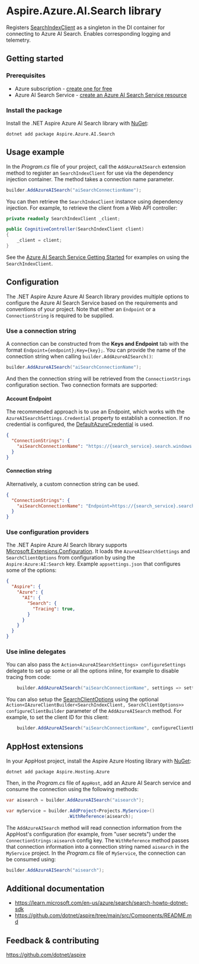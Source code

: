 # Aspire.Azure.AI.Search library

Registers [SearchIndexClient](https://learn.microsoft.com/en-us/dotnet/api/azure.search.documents.indexes.searchindexclient) as a singleton in the DI container for connecting to Azure AI Search. Enables corresponding logging and telemetry.

## Getting started

### Prerequisites

- Azure subscription - [create one for free](https://azure.microsoft.com/free/)
- Azure AI Search Service - [create an Azure AI Search Service resource](https://learn.microsoft.com/en-us/azure/search/search-create-service-portal)

### Install the package

Install the .NET Aspire Azure AI Search library with [NuGet](https://www.nuget.org):

```dotnetcli
dotnet add package Aspire.Azure.AI.Search
```

## Usage example

In the _Program.cs_ file of your project, call the `AddAzureAISearch` extension method to register an `SearchIndexClient` for use via the dependency injection container. The method takes a connection name parameter.

```csharp
builder.AddAzureAISearch("aiSearchConnectionName");
```

You can then retrieve the `SearchIndexClient` instance using dependency injection. For example, to retrieve the client from a Web API controller:

```csharp
private readonly SearchIndexClient _client;

public CognitiveController(SearchIndexClient client)
{
    _client = client;
}
```

See the [Azure AI Search Service Getting Started](https://learn.microsoft.com/en-us/dotnet/api/overview/azure/search.documents-readme) for examples on using the `SearchIndexClient`.

## Configuration

The .NET Aspire Azure Azure AI Search library provides multiple options to configure the Azure AI Search Service based on the requirements and conventions of your project. Note that either an `Endpoint` or a `ConnectionString` is required to be supplied.

### Use a connection string

A connection can be constructed from the __Keys and Endpoint__ tab with the format `Endpoint={endpoint};Key={key};`. You can provide the name of the connection string when calling `builder.AddAzureAISearch()`:

```csharp
builder.AddAzureAISearch("aiSearchConnectionName");
```

And then the connection string will be retrieved from the `ConnectionStrings` configuration section. Two connection formats are supported:

#### Account Endpoint

The recommended approach is to use an Endpoint, which works with the `AzureAISearchSettings.Credential` property to establish a connection. If no credential is configured, the [DefaultAzureCredential](https://learn.microsoft.com/dotnet/api/azure.identity.defaultazurecredential) is used.

```json
{
  "ConnectionStrings": {
    "aiSearchConnectionName": "https://{search_service}.search.windows.net/"
  }
}
```

#### Connection string

Alternatively, a custom connection string can be used.

```json
{
  "ConnectionStrings": {
    "aiSearchConnectionName": "Endpoint=https://{search_service}.search.windows.net/;Key={account_key};"
  }
}
```

### Use configuration providers

The .NET Aspire Azure AI Search library supports [Microsoft.Extensions.Configuration](https://learn.microsoft.com/dotnet/api/microsoft.extensions.configuration). It loads the `AzureAISearchSettings` and `SearchClientOptions` from configuration by using the `Aspire:Azure:AI:Search` key. Example `appsettings.json` that configures some of the options:

```json
{
  "Aspire": {
    "Azure": {
      "AI": {
        "Search": {
          "Tracing": true,
        }
      }
    }
  }
}
```

### Use inline delegates

You can also pass the `Action<AzureAISearchSettings> configureSettings` delegate to set up some or all the options inline, for example to disable tracing from code:

```csharp
    builder.AddAzureAISearch("aiSearchConnectionName", settings => settings.Tracing = false);
```

You can also setup the [SearchClientOptions](https://learn.microsoft.com/en-us/dotnet/api/azure.search.documents.searchclientoptions) using the optional `Action<IAzureClientBuilder<SearchIndexClient, SearchClientOptions>> configureClientBuilder` parameter of the `AddAzureAISearch` method. For example, to set the client ID for this client:

```csharp
    builder.AddAzureAISearch("aiSearchConnectionName", configureClientBuilder: builder => builder.ConfigureOptions(options => options.Diagnostics.ApplicationId = "CLIENT_ID"));
```

## AppHost extensions

In your AppHost project, install the Aspire Azure Hosting library with [NuGet](https://www.nuget.org):

```dotnetcli
dotnet add package Aspire.Hosting.Azure
```

Then, in the _Program.cs_ file of `AppHost`, add an Azure AI Search service and consume the connection using the following methods:

```csharp
var aisearch = builder.AddAzureAISearch("aisearch");

var myService = builder.AddProject<Projects.MyService>()
                       .WithReference(aisearch);
```

The `AddAzureAISearch` method will read connection information from the AppHost's configuration (for example, from "user secrets") under the `ConnectionStrings:aisearch` config key. The `WithReference` method passes that connection information into a connection string named `aisearch` in the `MyService` project. In the _Program.cs_ file of `MyService`, the connection can be consumed using:

```csharp
builder.AddAzureAISearch("aisearch");
```

## Additional documentation

* https://learn.microsoft.com/en-us/azure/search/search-howto-dotnet-sdk
* https://github.com/dotnet/aspire/tree/main/src/Components/README.md

## Feedback & contributing

https://github.com/dotnet/aspire
